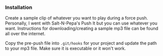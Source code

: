 ### Installation

Create a sample clip of whatever you want to play during a force push. Personally, I went with 
Salt-N-Pepa's Push It but you can use whatever you want. Instructions for downloading/creating
a sample mp3 file can be found all over the internet.

Copy the pre-push file into `.git/hooks` for your project and update the path to your
mp3 file. Make sure it is executable or it won't work.